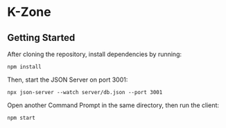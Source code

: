 # K-Zone

## Getting Started

After cloning the repository, install dependencies by running:

```
npm install
```

Then, start the JSON Server on port 3001:
```
npx json-server --watch server/db.json --port 3001
```

Open another Command Prompt in the same directory, then run the client:
```
npm start
```